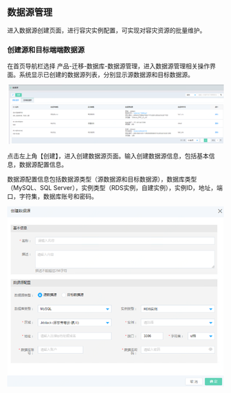  ## 数据源管理
进入数据源创建页面，进行容灾实例配置，可实现对容灾资源的批量维护。

 ### 创建源和目标端端数据源
 在首页导航栏选择 产品-迁移-数据库-数据源管理，进入数据源管理相关操作界面。系统显示已创建的数据源列表，分别显示源数据源和目标数据源。
 
![创建实例](../../../../image/JD-Cloud-Mesh/migration-db-list.png)

点击左上角【创建】，进入创建数据源页面。输入创建数据源信息，包括基本信息，数据源配置信息。

数据源配置信息包括数据源类型（源数据源和目标数据源），数据库类型（MySQL、SQL Server），实例类型（RDS实例，自建实例），实例ID，地址，端口，字符集，数据库账号和密码。

![创建实例](../../../../image/JD-Cloud-Mesh/migration-db-create.png)


